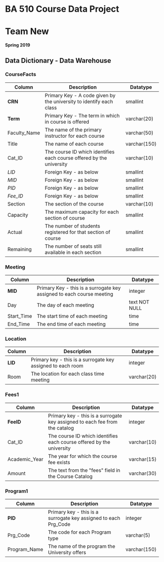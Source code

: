 # BA 510 Course Data Project
# Team New
__Spring 2019__

## Data Dictionary - Data Warehouse

### CourseFacts
| Column      | Description | Datatype |
| ----------- | ----------- | -------- |
| __CRN__     | Primary Key - A code given by the university to identify each class   |   smallint   |
| __Term__     | Primary Key - The term in which in course is offered   |   varchar(20)   |
| Faculty_Name | The name of the primary instructor for each course   |   varchar(50)   |
| Title  | The name of each course   |   varchar(150)   |
| Cat_ID | The course ID which identifies each course offered by the university   |   varchar(10)   |
| *LID*    | Foreign Key - as below   |   smallint   |
| *MID*   | Foreign Key - as below   |   smallint   |
| *PID*  | Foreign Key - as below   |   smallint   |
| *Fee_ID* | Foreign Key - as below   | smallint   |
| Section | The section of the course   |   varchar(10)   |
| Capacity     | The maximum capacity for each section of course   |   smallint   |
| Actual  | The number of students registered for that section of course   |   smallint   |
| Remaining  | The number of seats still available in each section     |   smallint   |

### Meeting
| Column      | Description | Datatype |
| ----------- | ----------- | -------- |
| __MID__     | Primary Key - this is a surrogate key assigned to each course meeting   |   integer   |
| Day  | The day of each meeting   |   text NOT NULL   |
| Start_Time     | The start time of each meeting   |   time   |
| End_Time  | The end time of each meeting   |   time   |


### Location
| Column      | Description | Datatype |
| ----------- | ----------- | -------- |
| __LID__     | Primary key - this is a surrogate key assigned to each room  |   integer   |
| Room | The location for each class time meeting   |   varchar(20)   |

### Fees1
| Column      | Description | Datatype |
| ----------- | ----------- | -------- |
| __FeeID__     | Primary key - this is a surrogate key assigned to each fee from the catalog | integer   |
| Cat_ID | The course ID which identifies each course offered by the university   |   varchar(10)   |
| Academic_Year   | The year for which the course fee exists   |   varchar(15)   |
| Amount   |   The text from the "fees" field in the Course Catalog   | varchar(30)   |


### Program1
| Column      | Description | Datatype |
| ----------- | ----------- | -------- |
| __PID__   |   Primary key - this is a surrogate key assigned to each Prg_Code   |  integer   |
| Prg_Code     | The code for each Program type   |   varchar(5)   |
| Program_Name | The name of the program the University offers   |  varchar(150)   | 



